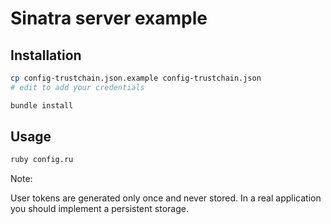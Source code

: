 # Sinatra server example

## Installation

```bash
cp config-trustchain.json.example config-trustchain.json
# edit to add your credentials

bundle install
```

## Usage

```bash
ruby config.ru
```

Note:

User tokens are generated only once and never stored. In a real application you should implement a persistent storage.
